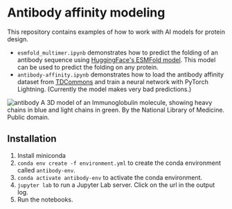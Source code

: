 # Antibody affinity modeling

This repository contains examples of how to work with AI models for protein design.

* `esmfold_multimer.ipynb` demonstrates how to predict the folding of an antibody sequence 
using [HuggingFace's ESMFold model](https://huggingface.co/facebook/esmfold_v1). This
model can be used to predict the folding on any protein.
* `antibody-affinity.ipynb` demonstrates how to load the antibody affinity dataset from
[TDCommons](https://tdcommons.ai/multi_pred_tasks/antibodyaff/) and train a 
neural network with PyTorch Lightning. (Currently the model makes very bad predictions.)

![antibody](https://upload.wikimedia.org/wikipedia/commons/3/3b/Inmunoglobulina.png)
A 3D model of an Immunoglobulin molecule, showing heavy chains in blue and light chains in green. 
By the National Library of Medicine. Public domain.

## Installation

1. Install miniconda
2. `conda env create -f environment.yml` to create the conda environment called `antibody-env`.
3. `conda activate antibody-env` to activate the conda environment.
4. `jupyter lab` to run a Jupyter Lab server. Click on the url in the output log.
5. Run the notebooks.

